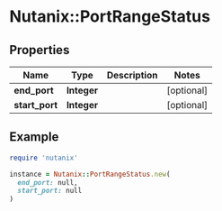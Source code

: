 # Nutanix::PortRangeStatus

## Properties

| Name | Type | Description | Notes |
| ---- | ---- | ----------- | ----- |
| **end_port** | **Integer** |  | [optional] |
| **start_port** | **Integer** |  | [optional] |

## Example

```ruby
require 'nutanix'

instance = Nutanix::PortRangeStatus.new(
  end_port: null,
  start_port: null
)
```

